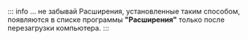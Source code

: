 ::: info ... не забывай
Расширения, установленные таким способом, появляются в списке программы **"Расширения"** только после перезагрузки компьютера.
:::
